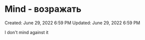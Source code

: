 # Mind - возражать

Created: June 29, 2022 6:59 PM
Updated: June 29, 2022 6:59 PM

I don't mind against it